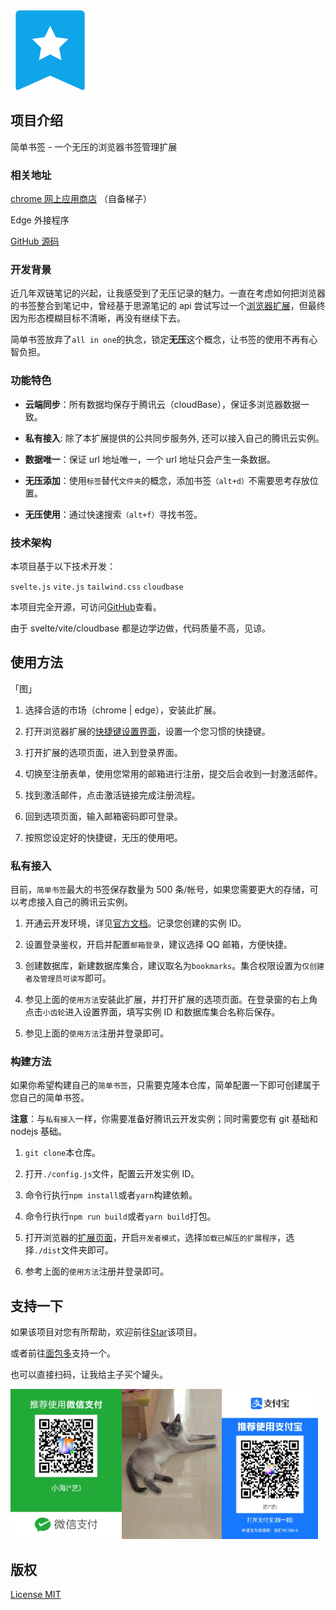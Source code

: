 <img src="./src/assets/icon128.png" title="" alt="" data-align="center">

## 项目介绍

简单书签 - 一个无压的浏览器书签管理扩展



### 相关地址

[chrome 网上应用商店](https://chrome.google.com/webstore/detail/%E7%AE%80%E5%8D%95%E4%B9%A6%E7%AD%BE/eepoajjgnajliplcimelcklkaobndkkm?hl=zh-CN&authuser=0) （自备梯子）

Edge 外接程序

[GitHub 源码](https://github.com/NMTuan/ezBookmarks)



### 开发背景

近几年双链笔记的兴起，让我感受到了无压记录的魅力。一直在考虑如何把浏览器的书签整合到笔记中，曾经基于思源笔记的 api 尝试写过一个[浏览器扩展](https://github.com/NMTuan/sy_bookmarks)，但最终因为形态模糊目标不清晰，再没有继续下去。

简单书签放弃了`all in one`的执念，锁定**无压**这个概念，让书签的使用不再有心智负担。



### 功能特色

- **云端同步**：所有数据均保存于腾讯云（cloudBase），保证多浏览器数据一致。

- **私有接入**: 除了本扩展提供的公共同步服务外, 还可以接入自己的腾讯云实例。

- **数据唯一**：保证 url 地址唯一，一个 url 地址只会产生一条数据。

- **无压添加**：使用`标签`替代`文件夹`的概念，添加书签`（alt+d）`不需要思考存放位置。

- **无压使用**：通过快速搜索`（alt+f）`寻找书签。



### 技术架构

本项目基于以下技术开发：

`svelte.js` `vite.js` `tailwind.css` `cloudbase`

本项目完全开源，可访问[GitHub](https://github.com/NMTuan/ezBookmarks)查看。

由于 svelte/vite/cloudbase 都是边学边做，代码质量不高，见谅。



## 使用方法

「图」

1. 选择合适的市场（chrome | edge），安装此扩展。

2. 打开浏览器扩展的[快捷键设置界面](chrome://extensions/shortcuts)，设置一个您习惯的快捷键。

3. 打开扩展的选项页面，进入到登录界面。

4. 切换至注册表单，使用您常用的邮箱进行注册，提交后会收到一封激活邮件。

5. 找到激活邮件，点击激活链接完成注册流程。

6. 回到选项页面，输入邮箱密码即可登录。

7. 按照您设定好的快捷键，无压的使用吧。



### 私有接入

目前，`简单书签`最大的书签保存数量为 500 条/帐号，如果您需要更大的存储，可以考虑接入自己的腾讯云实例。

1. 开通云开发环境，详见[官方文档](https://docs.cloudbase.net/quick-start/create-env)。记录您创建的实例 ID。

2. 设置登录鉴权，开启并配置`邮箱登录`，建议选择 QQ 邮箱，方便快捷。

3. 创建数据库，新建数据库集合，建议取名为`bookmarks`。集合权限设置为`仅创建者及管理员可读写`即可。

4. 参见上面的`使用方法`安装此扩展，并打开扩展的选项页面。在登录窗的右上角点击`小齿轮`进入设置界面，填写实例 ID 和数据库集合名称后保存。

5. 参见上面的`使用方法`注册并登录即可。



### 构建方法

如果你希望构建自己的`简单书签`，只需要克隆本仓库，简单配置一下即可创建属于您自己的简单书签。

**注意**：与`私有接入`一样，你需要准备好腾讯云开发实例；同时需要您有 git 基础和 nodejs 基础。

1. `git clone`本仓库。

2. 打开`./config.js`文件，配置云开发实例 ID。

3. 命令行执行`npm install`或者`yarn`构建依赖。

4. 命令行执行`npm run build`或者`yarn build`打包。

5. 打开浏览器的[扩展页面](chrome://extensions/)，开启`开发者模式`，选择`加载已解压的扩展程序`，选择`./dist`文件夹即可。

6. 参考上面的`使用方法`注册并登录即可。



## 支持一下

如果该项目对您有所帮助，欢迎前往[Star](https://github.com/NMTuan/ezBookmarks)该项目。

或者前往[面包多]()支持一个。

也可以直接扫码，让我给主子买个罐头。

<img src="./other/wepay.jpg" title="" alt="" height="240"><img src="./other/small_white.jpg" title="" alt="" height="240"><img src="./other/alipay.jpg" title="" alt="" height="240">



## 版权

[License MIT](./LICENSE)
